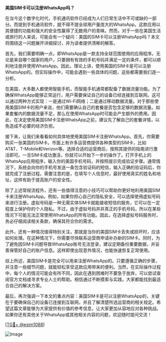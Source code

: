 **美国SIM卡可以注册WhatsApp吗？**

在当今这个数字化时代，手机通讯软件已经成为人们日常生活中不可或缺的一部分。而提到手机通讯软件，就不得不提全球用户量庞大的WhatsApp。这款应用以其便捷的功能和强大的安全性赢得了无数用户的青睐。然而，对于一些在美国生活或旅行的人来说，可能会有一个疑问：美国的SIM卡可以注册WhatsApp吗？本文将围绕这一问题展开详细探讨，并为读者提供清晰的解答。

首先，我们需要明确一点，即WhatsApp是一款支持全球范围使用的应用程序。无论是来自哪个国家的用户，只要拥有有效的手机号码并满足一定的条件，都可以顺利地注册并使用WhatsApp。因此，理论上讲，使用美国的SIM卡是可以注册WhatsApp的。但实际操作中，可能会遇到一些具体的问题，这些都需要我们逐一分析。

在美国，大多数人都使用智能手机，而智能手机通常都配备了数据流量功能。为了确保WhatsApp能够正常运行，用户需要保证自己的设备已经连接到互联网。这可以通过两种方式实现：一是通过Wi-Fi网络；二是通过移动数据流量。对于那些使用美国SIM卡的用户来说，他们需要确认自己的套餐是否包含足够的数据流量。如果套餐内的数据流量不足，那么在使用WhatsApp时可能会产生额外的费用。因此，在决定使用美国SIM卡注册WhatsApp之前，建议先了解自己的套餐详情，以免造成不必要的经济负担。

接下来，让我们来看看如何具体地使用美国SIM卡注册WhatsApp。首先，你需要购买一张美国的SIM卡。市面上有许多运营商提供各种类型的SIM卡，比如AT&T、T-Mobile和Verizon等。选择合适的运营商后，按照其提供的指南进行激活即可。一旦SIM卡成功激活，你就可以开始下一步的操作了。打开手机上的WhatsApp应用程序，输入你的美国手机号码，并按照提示完成验证步骤。通常情况下，系统会向你的手机号发送一条包含验证码的短信，输入正确的验证码后，你就完成了注册过程。需要注意的是，在填写个人信息时，最好使用真实的姓名和地址，这样有助于提高账户的安全性。

除了上述常规流程外，还有一些值得注意的小技巧可以帮助你更好地利用美国SIM卡来注册WhatsApp。例如，如果你担心自己的隐私安全，可以选择使用虚拟号码来进行注册。虚拟号码是一种无需实体SIM卡就能接收短信的服务，它可以在一定程度上保护你的个人隐私。不过，由于虚拟号码并非真正的手机号码，所以在某些情况下可能无法正常使用WhatsApp的所有功能。因此，在选择虚拟号码服务时，务必仔细阅读相关条款，确保其符合你的需求。

此外，还有一种情况值得特别关注，那就是当你的美国SIM卡丢失或损坏时，应该如何处理。在这种情况下，你需要尽快联系运营商申请补办新的SIM卡。同时，为了避免因SIM卡问题导致WhatsApp账号无法登录，建议定期备份重要数据，并妥善保管好自己的账户信息。这样即使出现意外情况，也能快速恢复正常使用。

综上所述，美国SIM卡是完全可以用来注册WhatsApp的。只要遵循正确的步骤，并注意一些细节问题，就能轻松享受这款应用带来的便利。当然，在实际操作过程中，每个人的情况可能会有所不同，因此在遇到困难时不要急于放弃，可以尝试查阅官方文档或寻求专业人士的帮助。相信通过不断摸索与实践，大家都能找到最适合自己的解决方案。

最后，再次强调一下本文的重点内容：美国SIM卡是可以注册WhatsApp的，关键在于要确保自己的设备已连接到互联网，并且了解清楚所选运营商的相关规定。希望这篇文章能够为大家提供有价值的参考信息，让大家更加从容地应对各种挑战。如果你还有其他关于WhatsApp或其他相关内容的问题，欢迎随时提问交流！

[[TG💪+ @esim1088](https://t.me/s/esim1088)]

![Image](https://i.postimg.cc/4NQfJmqS/Snipaste-2025-05-13-00-14-12.png)